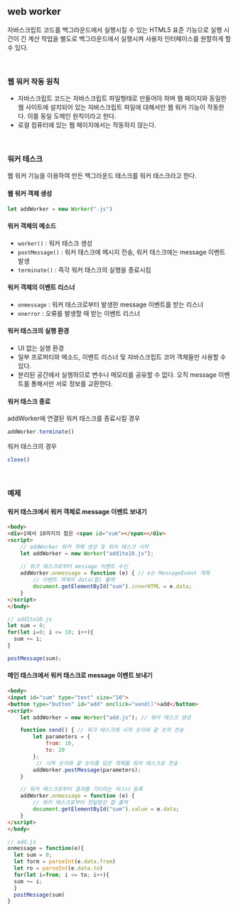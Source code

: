 ## web worker
자바스크립트 코드를 백그라운드에서 실행시킬 수 있는 HTML5 표준 기능으로 실행 시간이 긴 계산 작업을 별도로 백그라운드에서 실행시켜 사용자 인터페이스를 원할하게 할 수 있다.

<br/>

### 웹 워커 작동 원칙
- 자바스크립트 코드는 자바스크립트 파일형태로 만들어야 하며 웹 페이지와 동일한 웹 사이트에 설치되어 있는 자바스크립트 파일에 대해서만 웹 워커 기능이 작동한다. 이를 동일 도메인 원칙이라고 한다.
- 로컬 컴퓨터에 있는 웹 페이지에서는 작동하지 않는다.

<br/>

### 워커 테스크
웹 워커 기능을 이용하여 만든 백그라운드 태스크를 워커 태스크라고 한다.

#### 웹 워커 객체 생성
```js
let addWorker = new Worker(".js")
```

#### 워커 객체의 메소드
- `worker()` : 워커 태스크 생성
- `postMessage()` : 워커 태스크에 메시지 전송, 워커 태스크에는 message 이벤트 발생
- `terminate()` : 즉각 워커 태스크의 실행을 종료시킴

#### 워커 객체의 이벤트 리스너
- `onmessage` : 워커 태스크로부터 발생한 message 이벤트를 받는 리스너
- `onerror` : 오류를 발생할 때 받는 이벤트 리스너

#### 워커 태스크의 실행 환경
- UI 없는 실행 환경 
- 일부 프로퍼티와 메소드, 이벤트 리스너 및 자바스크립트 코어 객체들만 사용할 수 있다.
- 분리된 공간에서 실행하므로 변수나 메모리를 공유할 수 없다. 오직 message 이벤트를 통해서만 서로 정보를 교환한다.

#### 워커 태스크 종료
addWorker에 연결된 워커 태스크를 종료시킬 경우
```js
addWorker.terminate()
```

워커 태스크의 경우
```js
close()
```


<br/>

### 예제

#### 워커 태스크에서 워커 객체로 message 이벤트 보내기
```html
<body>
<div>1에서 10까지의 합은 <span id="sum"></span></div>
<script>
	// addWorker 워커 객체 생성 및 워커 태스크 시작
	let addWorker = new Worker("add1to10.js");
	
	// 워크 태스크로부터 message 이벤트 수신
	addWorker.onmessage = function (e) { // e는 MessageEvent 객체
		// 이벤트 객체의 data(합) 출력		
		document.getElementById("sum").innerHTML = e.data; 	
	}
</script>
</body>
```
```js
// add1to10.js
let sum = 0;
for(let i=0; i <= 10; i++){
  sum += i;
}

postMessage(sum);
```

#### 메인 태스크에서 워커 태스크로 message 이벤트 보내기
```html
<body>
<input id="sum" type="text" size="10">
<button type="button" id="add" onclick="send()">add</button>
<script>
	let addWorker = new Worker("add.js"); // 워커 태스크 생성

	function send() { // 워크 태스크에 시작 숫자와 끝 숫자 전송
		let parameters = {
			from: 10,
			to: 20
		};
		 // 시작 숫자와 끝 숫자를 담은 객체를 워커 태스크로 전송
		addWorker.postMessage(parameters);
	}

	// 워커 태스크로부터 결과를 기다리는 리스너 등록
	addWorker.onmessage = function (e) { 
		// 워커 태스크로부터 전달받은 합 출력
		document.getElementById("sum").value = e.data;
	}
</script>
</body>
```

```js
// add.js
onmessage = function(e){
  let sum = 0;
  let form = parseInt(e.data.from)
  let ro = parseInt(e.data.to)
  for(let i=from; i <= to; i++){
  sum += i;
  }
  postMessage(sum)
}
```


